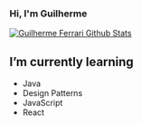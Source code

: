 ### Hi, I'm Guilherme


[![Guilherme Ferrari Github Stats](https://github-readme-stats.vercel.app/api?username=Guilferrari&show_icons=true&theme=gruvbox)](https://github.com/Guilferrari)


## I’m currently learning

- Java
- Design Patterns
- JavaScript
- React